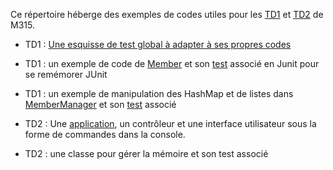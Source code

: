 Ce répertoire héberge des exemples de codes utiles pour les [TD1](https://lms.univ-cotedazur.fr/mod/book/view.php?id=57872) et [TD2](https://lms.univ-cotedazur.fr/mod/book/view.php?id=162335) de M315.

  * TD1 : [Une esquisse de test global à adapter à ses propres codes](./tests/fr/uca/iut/info/coo/td1/ForumTest.java) 
  * TD1 : un exemple de code de [Member](./src/fr/uca/iut/info/coo/td1_2/core/Member.java) et son [test](./tests/fr/uca/iut/info/coo/td1_2/core/MemberTest.java) associé en Junit pour se remémorer JUnit
  * TD1 : un exemple de manipulation des HashMap et de listes dans [MemberManager](./src/fr/uca/iut/info/coo/td1_2/core/MemberManager.java) et son [test](./tests/fr/uca/iut/info/coo/td1_2/core/MemberManagerTest.java) associé 
  
  * TD2 : Une [application](./src/fr/uca/iut/info/coo/td2/interactions/App.java), un contrôleur et une interface utilisateur sous la forme de commandes dans la console.
  * TD2 : une classe pour gérer la mémoire et son test associé
  

